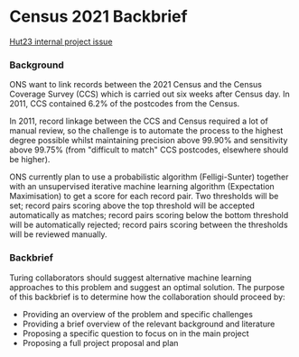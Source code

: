 Census 2021 Backbrief
=====

[Hut23 internal project issue](https://github.com/alan-turing-institute/Hut23/issues/431)

### Background

ONS want to link records between the 2021 Census and the Census Coverage Survey (CCS) which is carried out six weeks after Census day. In 2011, CCS contained 6.2% of the postcodes from the Census.

In 2011, record linkage between the CCS and Census required a lot of manual review, so the challenge is to automate the process to the highest degree possible whilst maintaining precision above 99.90% and sensitivity above 99.75% (from "difficult to match" CCS postcodes, elsewhere should be higher).

ONS currently plan to use a probabilistic algorithm (Felligi-Sunter) together with an unsupervised iterative machine learning algorithm (Expectation Maximisation) to get a score for each record pair. Two thresholds will be set; record pairs scoring above the top threshold will be accepted automatically as matches; record pairs scoring below the bottom threshold will be automatically rejected; record pairs scoring between the thresholds will be reviewed manually.

### Backbrief

Turing collaborators should suggest alternative machine learning approaches to this problem and suggest an optimal solution. The purpose of this backbrief is to determine how the collaboration should proceed by:

- Providing an overview of the problem and specific challenges
- Providing a brief overview of the relevant background and literature
- Proposing a specific question to focus on in the main project
- Proposing a full project proposal and plan
